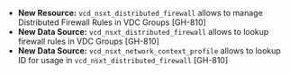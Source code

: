 * **New Resource:** `vcd_nsxt_distributed_firewall` allows to manage Distributed Firewall Rules in
  VDC Groups [GH-810]
* **New Data Source:** `vcd_nsxt_distributed_firewall` allows to lookup firewall rules in VDC Groups
  [GH-810]
* **New Data Source:** `vcd_nsxt_network_context_profile` allows to lookup ID for usage in
  `vcd_nsxt_distributed_firewall` [GH-810]
